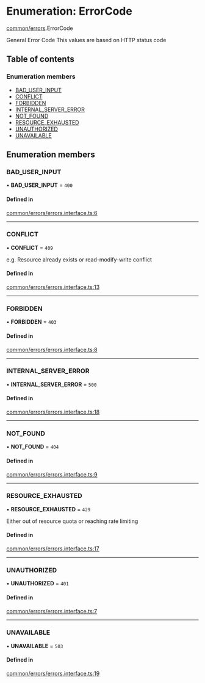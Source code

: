 # Enumeration: ErrorCode

[common/errors](../modules/common_errors.md).ErrorCode

General Error Code
This values are based on HTTP status code

## Table of contents

### Enumeration members

- [BAD\_USER\_INPUT](common_errors.ErrorCode.md#bad_user_input)
- [CONFLICT](common_errors.ErrorCode.md#conflict)
- [FORBIDDEN](common_errors.ErrorCode.md#forbidden)
- [INTERNAL\_SERVER\_ERROR](common_errors.ErrorCode.md#internal_server_error)
- [NOT\_FOUND](common_errors.ErrorCode.md#not_found)
- [RESOURCE\_EXHAUSTED](common_errors.ErrorCode.md#resource_exhausted)
- [UNAUTHORIZED](common_errors.ErrorCode.md#unauthorized)
- [UNAVAILABLE](common_errors.ErrorCode.md#unavailable)

## Enumeration members

### <a id="bad_user_input" name="bad_user_input"></a> BAD\_USER\_INPUT

• **BAD\_USER\_INPUT** = `400`

#### Defined in

[common/errors/errors.interface.ts:6](https://github.com/brickdoc/brickdoc/blob/master/apps/server-api/src/common/errors/errors.interface.ts#L6)

___

### <a id="conflict" name="conflict"></a> CONFLICT

• **CONFLICT** = `409`

e.g. Resource already exists or read-modify-write conflict

#### Defined in

[common/errors/errors.interface.ts:13](https://github.com/brickdoc/brickdoc/blob/master/apps/server-api/src/common/errors/errors.interface.ts#L13)

___

### <a id="forbidden" name="forbidden"></a> FORBIDDEN

• **FORBIDDEN** = `403`

#### Defined in

[common/errors/errors.interface.ts:8](https://github.com/brickdoc/brickdoc/blob/master/apps/server-api/src/common/errors/errors.interface.ts#L8)

___

### <a id="internal_server_error" name="internal_server_error"></a> INTERNAL\_SERVER\_ERROR

• **INTERNAL\_SERVER\_ERROR** = `500`

#### Defined in

[common/errors/errors.interface.ts:18](https://github.com/brickdoc/brickdoc/blob/master/apps/server-api/src/common/errors/errors.interface.ts#L18)

___

### <a id="not_found" name="not_found"></a> NOT\_FOUND

• **NOT\_FOUND** = `404`

#### Defined in

[common/errors/errors.interface.ts:9](https://github.com/brickdoc/brickdoc/blob/master/apps/server-api/src/common/errors/errors.interface.ts#L9)

___

### <a id="resource_exhausted" name="resource_exhausted"></a> RESOURCE\_EXHAUSTED

• **RESOURCE\_EXHAUSTED** = `429`

Either out of resource quota or reaching rate limiting

#### Defined in

[common/errors/errors.interface.ts:17](https://github.com/brickdoc/brickdoc/blob/master/apps/server-api/src/common/errors/errors.interface.ts#L17)

___

### <a id="unauthorized" name="unauthorized"></a> UNAUTHORIZED

• **UNAUTHORIZED** = `401`

#### Defined in

[common/errors/errors.interface.ts:7](https://github.com/brickdoc/brickdoc/blob/master/apps/server-api/src/common/errors/errors.interface.ts#L7)

___

### <a id="unavailable" name="unavailable"></a> UNAVAILABLE

• **UNAVAILABLE** = `503`

#### Defined in

[common/errors/errors.interface.ts:19](https://github.com/brickdoc/brickdoc/blob/master/apps/server-api/src/common/errors/errors.interface.ts#L19)

